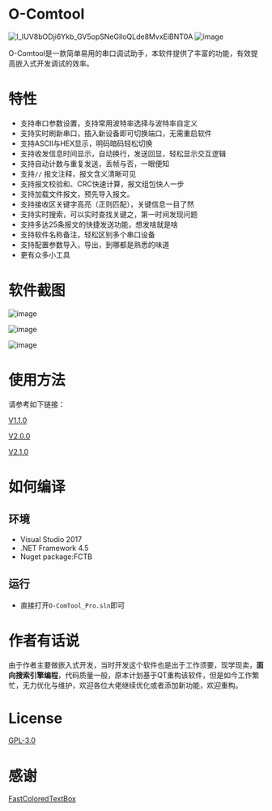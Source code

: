 # O-Comtool

![l_IUV8bODji6Ykb_GV5opSNeGlloQLde8MvxEiBNT0A](http://www.ifreehub.com/image_bed/upload/l_IUV8bODji6Ykb_GV5opSNeGlloQLde8MvxEiBNT0A.png)
![image](http://www.ifreehub.com/image_bed/upload//l_IUV8bODji6Ykb_GV5opSNeGlloQLde8MvxEiBNT0A.png)

O-Comtool是一款简单易用的串口调试助手，本软件提供了丰富的功能，有效提高嵌入式开发调试的效率。

# 特性
* 支持串口参数设置，支持常用波特率选择与波特率自定义
* 支持实时刷新串口，插入新设备即可切换端口，无需重启软件
* 支持ASCII与HEX显示，明码暗码轻松切换
* 支持收发信息时间显示，自动换行，发送回显，轻松显示交互逻辑
* 支持自动计数与重复发送，丢帧与否，一眼便知
* 支持`//` 报文注释，报文含义清晰可见
* 支持报文校验和、CRC快速计算，报文组包快人一步
* 支持加载文件报文，预先导入报文。
* 支持接收区关键字高亮（正则匹配），关键信息一目了然
* 支持实时搜索，可以实时查找关键之，第一时间发现问题
* 支持多达25条报文的快捷发送功能，想发啥就是啥
* 支持软件名称备注，轻松区别多个串口设备
* 支持配置参数导入，导出，到哪都是熟悉的味道
* 更有众多小工具

# 软件截图
![image](http://www.ifreehub.com/image_bed/upload//4UkAGlZ9L40ihPI6BgsKSoIKMIb4O0s8wSRynP0lv8E.png)

![image](http://www.ifreehub.com/image_bed/upload//u41HcEfwQ-x6s6l4OCtS8YiIOgbAXqK3Yii1rvFDPFg.png)

![image](http://www.ifreehub.com/image_bed/upload//MW3EKGsix1Q25JO8JkOEZjwVrHz7LiJpEPTjQGVb81k.png)

# 使用方法
请参考如下链接：

[V1.1.0](http://www.ifreehub.com/archives/3/)

[V2.0.0](http://www.ifreehub.com/archives/13/)

[V2.1.0](http://www.ifreehub.com/archives/24/)

# 如何编译
## 环境

* Visual Studio 2017
* .NET Framework 4.5
* Nuget package:FCTB
## 运行
* 直接打开`O-ComTool_Pro.sln`即可

# 作者有话说
由于作者主要做嵌入式开发，当时开发这个软件也是出于工作须要，现学现卖，**面向搜索引擎编程**，代码质量一般，原本计划基于QT重构该软件，但是如今工作繁忙，无力优化与维护，欢迎各位大佬继续优化或者添加新功能，欢迎重构。

# License
[GPL-3.0](https://github.com/vesamount/O-ComTool/blob/main/LICENSE)

# 感谢
[FastColoredTextBox](https://github.com/PavelTorgashov/FastColoredTextBox)

